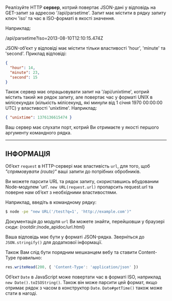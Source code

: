 Реалізуйте HTTP **сервер**, котрий повертає JSON-дані у відповідь на GET-запит за адресою '/api/parsetime'. Запит має містити в рядку запиту ключ 'iso' та час в ISO-форматі в якості значення.

Наприклад:

  /api/parsetime?iso=2013-08-10T12:10:15.474Z

JSON-об’єкт у відповіді має містити тільки властивості 'hour', 'minute' та 'second'. Приклад відповіді:

```json
{
  "hour": 14,
  "minute": 23,
  "second": 15
}
```

Також сервер має опрацьовувати запит на '/api/unixtime', котрий містить такий же рядок запиту, але повертає час у форматі UNIX в мілісекундах (кількість мілісекунд, які минули від 1 січня 1970 00:00:00 UTC) у властивості 'unixtime'. Наприклад:

```json
{ "unixtime": 1376136615474 }
```

Ваш сервер має слухати порт, котрий Ви отримаєте у якості першого аргументу командного рядка.

----------------------------------------------------------------------
## ІНФОРМАЦІЯ

Об’єкт `request` в HTTP-сервері має властивість `url`, для того, щоб *"спрямовувати (route)"* ваші запити до потрібних обробників.

Ви можете парсити URL та рядок запиту, скориставшись вбудованим Node-модулем 'url'. `new URL(request.url)` пропарсить request.url та поверне нам об’єкт з необхідними властивостями.

Наприклад, введіть в командному рядку:

```sh
$ node -pe "new URL('/test?q=1', 'http://example.com')"
```

Документація до модуля `url` Ви можете знайти, перейшовши у браузері сюди:
  {rootdir:/node_apidoc/url.html}

Ваша відповідь має бути у форматі JSON-рядка. Зверніться до `JSON.stringify()` для додаткової інформації.

Також Вам слід бути порядним мешканцем вебу та ставити Content-Type правильно:

```js
res.writeHead(200, { 'Content-Type': 'application/json' })
```

Об’єкт `Date` в JavaScript може повертати час в форматі ISO, наприклад `new Date().toISOString()`. Також він може парсити цей формат, якщо отримає рядок з часом в конструктор `Date`. `Date#getTime()` також може стати в нагоді.
